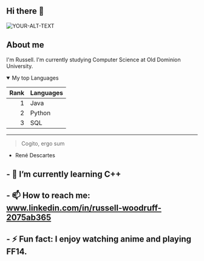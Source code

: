 ## Hi there 👋
<picture>
 <source media="(prefers-color-scheme: dark)" srcset="YOUR-DARKMODE-IMAGE">
 <source media="(prefers-color-scheme: light)" srcset="YOUR-LIGHTMODE-IMAGE">
 <img alt="YOUR-ALT-TEXT" src="YOUR-DEFAULT-IMAGE">
</picture>

## About me
 I'm Russell. I'm currently studying Computer Science at Old Dominion University.
 
<details open>
<summary>My top Languages</summary>
 
| Rank | Languages |
|-----:|-----------|
|     1| Java      |
|     2| Python    |
|     3| SQL       |
</details>

---
> Cogito, ergo sum

- René Descartes

## - 🌱 I’m currently learning C++
## - 📫 How to reach me: www.linkedin.com/in/russell-woodruff-2075ab365
## - ⚡ Fun fact: I enjoy watching anime and playing FF14.
<!--
**rdw31/rdw31** is a ✨ _special_ ✨ repository because its `README.md` (this file) appears on your GitHub profile.

Here are some ideas to get you started:

- 🔭 I’m currently working on ...
- 🌱 I’m currently learning ...C++
- 👯 I’m looking to collaborate on ...
- 🤔 I’m looking for help with ...
- 💬 Ask me about ... - 📫 How to reach me: ... www.linkedin.com/in/russell-woodruff-2075ab365
- 😄 Pronouns: ...he/him
- ⚡ Fun fact: ...I enjoy watching anime and playing FF14.
-->
